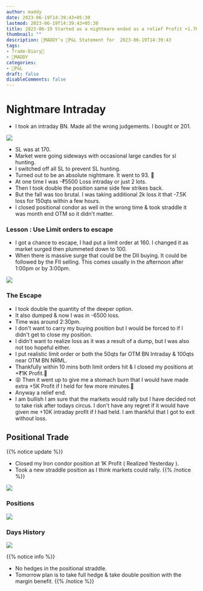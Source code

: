 ```yaml
---
author: maddy
date: 2023-06-19T14:39:43+05:30
lastmod: 2023-06-19T14:39:43+05:30
title: 2023-06-19 Started as a nightmare ended as a relief Profit +1.7K
thumbnail: ""
description: 🧔MADDY's 💸P&L Statement for  2023-06-19T14:39:43 
tags:
- Trade-Diary📗
- 🧔MADDY
categories: 
- 💸P&L
draft: false
disableComments: false
---
```

# Nightmare Intraday

- I took an intraday BN. Made all the wrong judgements. I bought or 201.

![](https://i.imgur.com/J6sWTUC.png)

- SL was at 170.
- Market were going sideways with occasional large candles for sl hunting. 
- I switched off all SL to prevent SL hunting.
- Turned out to be an absolute nightmare. It went to 93. 🤯
- At one time I was -₹5500 Loss intraday or just 2 lots.
- Then I took double the position same side few strikes back.
- But the fall was too brutal. I was taking additional 2k loss it that -7.5K loss for 150qts within a few hours.
- I closed positional condor as well in the wrong time & took straddle it was month end OTM so it didn't matter.

### Lesson : Use Limit orders to escape

- I got a chance to escape, I had put a limit order at 160. I changed it as market surged then plummeted down to 100.
- When there is massive surge that could be the DII buying. It could be followed by the FII selling. This comes usually in the afternoon after 1:00pm or by 3:00pm.

![](https://i.imgur.com/y4CwxXF.png)

### The Escape

- I took double the quantity of the deeper option.
- It also dumped & now I was in -6500 loss.
- Time was around 2:30pm.
- I don't want to carry my buying position but I would be forced to if I didn't get to close my position.
- I didn't want to realize loss as it was a result of a dump, but I was also not too hopeful either.
- I put realistic limit order or both the 50qts far OTM BN Intraday & 100qts near OTM BN NRML.
- Thankfully within 10 mins both limit orders hit & I closed my positions at +₹1K Profit.🙂
- 😝 Then it went up to give me a stomach burn that I would have made extra +5K Profit if I held for few more minutes.🤑
- Anyway a relief end.
- I am bullish I am sure that the markets would rally but I have decided not to take risk after todays circus. I don't have any regret if it would have given me +10K intraday profit if I had held. I am thankful that I got to exit without loss.

## Positional Trade

{{% notice update %}}
- Closed my Iron condor position at 1K Profit ( Realized Yesterday ).
- Took a new straddle position as I think markets could rally.
{{% /notice %}}

![](https://i.imgur.com/BPOVHv2.png)


### Positions

![](https://i.imgur.com/ZoXQVBa.png)

### Days History

![](https://i.imgur.com/kIGWqhu.png)


{{% notice info %}}
- No hedges in the positional straddle.
- Tomorrow plan is to take full hedge & take double position with the margin benefit.
{{% /notice %}}
